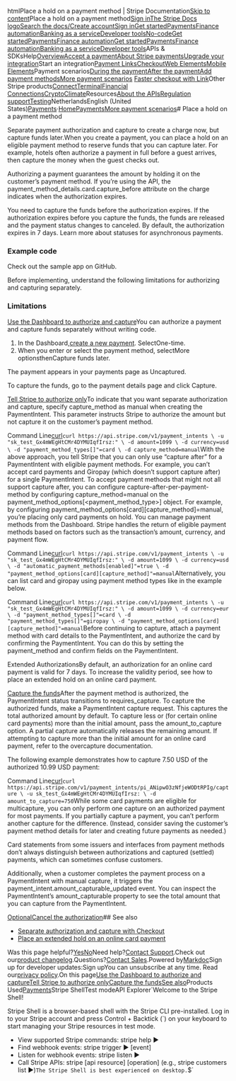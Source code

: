 htmlPlace a hold on a payment method | Stripe Documentation[Skip to content](#main-content)Place a hold on a payment method[Sign in](https://dashboard.stripe.com/login?redirect=https%3A%2F%2Fdocs.stripe.com%2Fpayments%2Fplace-a-hold-on-a-payment-method)[The Stripe Docs logo](/)[Search the docs/](#)[Create account](https://dashboard.stripe.com/register)[Sign in](https://dashboard.stripe.com/login?redirect=https%3A%2F%2Fdocs.stripe.com%2Fpayments%2Fplace-a-hold-on-a-payment-method)[Get started](/get-started)[Payments](/payments)[Finance automation](/finance-automation)[Banking as a service](/financial-services)[Developer tools](/development)[No-code](/no-code)[Get started](/get-started)[Payments](/payments)[Finance automation](/finance-automation)[](#)[Get started](/get-started)[Payments](/payments)[Finance automation](/finance-automation)[Banking as a service](/financial-services)[Developer tools](/development)[](#)APIs & SDKsHelp[Overview](/docs/payments)[Accept a payment](#)[About Stripe payments](#)[Upgrade your integration](/docs/payments/upgrades)Start an integration[Payment Links](#)[Checkout](#)[Web Elements](#)[Mobile Elements](#)Payment scenarios[During the payment](#)[After the payment](#)[Add payment methods](#)[More payment scenarios](#)
[Faster checkout with Link](#)Other Stripe products[Connect](#)[Terminal](#)[Financial Connections](#)[Crypto](#)[Climate](#)Resources[About the APIs](#)[Regulation support](#)[Testing](/docs/testing)NetherlandsEnglish (United States)[](#)[](#)[Payments](/payments)·[Home](/docs)[Payments](/docs/payments)[More payment scenarios](/docs/payments/more-payment-scenarios)# Place a hold on a payment method

Separate payment authorization and capture to create a charge now, but capture funds later.When you create a payment, you can place a hold on an eligible payment method to reserve funds that you can capture later. For example, hotels often authorize a payment in full before a guest arrives, then capture the money when the guest checks out.

Authorizing a payment guarantees the amount by holding it on the customer’s payment method. If you’re using the API, the payment_method_details.card.capture_before attribute on the charge indicates when the authorization expires.

You need to capture the funds before the authorization expires. If the authorization expires before you capture the funds, the funds are released and the payment status changes to canceled. By default, the authorization expires in 7 days. Learn more about statuses for asynchronous payments.

### Example code

Check out the sample app on GitHub.

Before implementing, understand the following limitations for authorizing and capturing separately.

### Limitations

[Use the Dashboard to authorize and capture](#use-dashboard)You can authorize a payment and capture funds separately without writing code.

1. In the Dashboard,[create a new payment](https://dashboard.stripe.com/test/payments/new). SelectOne-time.
2. When you enter or select the payment method, selectMore optionsthenCapture funds later.

The payment appears in your payments page as Uncaptured.

To capture the funds, go to the payment details page and click Capture.

[Tell Stripe to authorize only](#authorize-only)To indicate that you want separate authorization and capture, specify capture_method as manual when creating the PaymentIntent. This parameter instructs Stripe to authorize the amount but not capture it on the customer’s payment method.

Command Line[curl](#)`curl https://api.stripe.com/v1/payment_intents \
  -u "sk_test_Gx4mWEgHtCMr4DYMUIqfIrsz:" \
  -d amount=1099 \
  -d currency=usd \
  -d "payment_method_types[]"=card \
  -d capture_method=manual`With the above approach, you tell Stripe that you can only use “capture after” for a PaymentIntent with eligible payment methods. For example, you can’t accept card payments and Giropay (which doesn’t support capture after) for a single PaymentIntent. To accept payment methods that might not all support capture after, you can configure capture-after-per-payment-method by configuring capture_method=manual on the payment_method_options[<payment_method_type>] object. For example, by configuring payment_method_options[card][capture_method]=manual, you’re placing only card payments on hold. You can manage payment methods from the Dashboard. Stripe handles the return of eligible payment methods based on factors such as the transaction’s amount, currency, and payment flow.

Command Line[curl](#)`curl https://api.stripe.com/v1/payment_intents \
  -u "sk_test_Gx4mWEgHtCMr4DYMUIqfIrsz:" \
  -d amount=1099 \
  -d currency=usd \
  -d "automatic_payment_methods[enabled]"=true \
  -d "payment_method_options[card][capture_method]"=manual`Alternatively, you can list card and giropay using payment method types like in the example below.

Command Line[curl](#)`curl https://api.stripe.com/v1/payment_intents \
  -u "sk_test_Gx4mWEgHtCMr4DYMUIqfIrsz:" \
  -d amount=1099 \
  -d currency=eur \
  -d "payment_method_types[]"=card \
  -d "payment_method_types[]"=giropay \
  -d "payment_method_options[card][capture_method]"=manual`Before continuing to capture, attach a payment method with card details to the PaymentIntent, and authorize the card by confirming the PaymentIntent. You can do this by setting the payment_method and confirm fields on the PaymentIntent.

Extended AuthorizationsBy default, an authorization for an online card payment is valid for 7 days. To increase the validity period, see how to place an extended hold on an online card payment.

[Capture the funds](#capture-funds)After the payment method is authorized, the PaymentIntent status transitions to requires_capture. To capture the authorized funds, make a PaymentIntent capture request. This captures the total authorized amount by default. To capture less or (for certain online card payments) more than the initial amount, pass the amount_to_capture option. A partial capture automatically releases the remaining amount. If attempting to capture more than the initial amount for an online card payment, refer to the overcapture documentation.

The following example demonstrates how to capture 7.50 USD of the authorized 10.99 USD payment:

Command Line[curl](#)`curl https://api.stripe.com/v1/payment_intents/pi_ANipwO3zNfjeWODtRPIg/capture \
  -u sk_test_Gx4mWEgHtCMr4DYMUIqfIrsz: \
  -d amount_to_capture=750`While some card payments are eligible for multicapture, you can only perform one capture on an authorized payment for most payments. If you partially capture a payment, you can’t perform another capture for the difference. (Instead, consider saving the customer’s payment method details for later and creating future payments as needed.)

Card statements from some issuers and interfaces from payment methods don’t always distinguish between authorizations and captured (settled) payments, which can sometimes confuse customers.

Additionally, when a customer completes the payment process on a PaymentIntent with manual capture, it triggers the payment_intent.amount_capturable_updated event. You can inspect the PaymentIntent’s amount_capturable property to see the total amount that you can capture from the PaymentIntent.

[OptionalCancel the authorization](#cancel-authorization)## See also

- [Separate authorization and capture with Checkout](/payments/accept-a-payment?platform=web&ui=stripe-hosted#auth-and-capture)
- [Place an extended hold on an online card payment](/payments/extended-authorization)

Was this page helpful?[Yes](#)[No](#)Need help?[Contact Support](https://support.stripe.com/).Check out our[product changelog](https://stripe.com/blog/changelog).Questions?[Contact Sales](https://stripe.com/contact/sales).Powered by[Markdoc](https://markdoc.dev)Sign up for developer updates:Sign upYou can unsubscribe at any time. Read our[privacy policy](https://stripe.com/privacy).On this page[Use the Dashboard to authorize and capture](#use-dashboard)[Tell Stripe to authorize only](#authorize-only)[Capture the funds](#capture-funds)[See also](#see-also)Products Used[Payments](/payments)Stripe ShellTest modeAPI Explorer[](https://stripe.com/docs/stripe-cli#install)`Welcome to the Stripe Shell!

Stripe Shell is a browser-based shell with the Stripe CLI pre-installed. Log in to your
Stripe account and press Control + Backtick (`) on your keyboard to start managing your Stripe
resources in test mode.

- View supported Stripe commands: stripe help ▶️
- Find webhook events: stripe trigger ▶️ [event]
- Listen for webhook events: stripe listen ▶
- Call Stripe APIs: stripe [api resource] [operation] (e.g., stripe customers list ▶️)`The Stripe Shell is best experienced on desktop.`$`